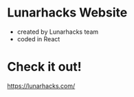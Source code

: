 # Lunarhacks Website
- created by Lunarhacks team
- coded in React

# Check it out!
https://lunarhacks.com/

